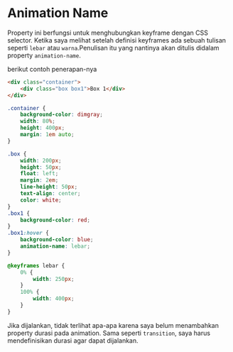 # Animation Name

Property ini berfungsi untuk menghubungkan keyframe dengan CSS selector. Ketika saya melihat setelah definisi keyframes ada sebuah tulisan seperti `lebar` atau `warna`.Penulisan itu yang nantinya akan ditulis didalam property `animation-name`.

berikut contoh penerapan-nya

```html
<div class="container">
    <div class="box box1">Box 1</div>
</div>
```

```css
.container {
    background-color: dimgray;
    width: 80%;
    height: 400px;
    margin: 1em auto;
}

.box {
    width: 200px;
    height: 50px;
    float: left;
    margin: 2em;
    line-height: 50px;
    text-align: center;
    color: white;
}
.box1 {
    background-color: red;
}
.box1:hover {
    background-color: blue;
    animation-name: lebar;
}

@keyframes lebar {
    0% {
        width: 250px;
    }
    100% {
        width: 400px;
    }
}
```

Jika dijalankan, tidak terlihat apa-apa karena saya belum menambahkan property durasi pada animation. Sama seperti `transition`, saya harus mendefinisikan durasi agar dapat dijalankan.